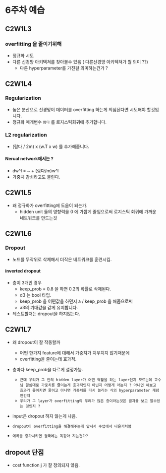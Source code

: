 # 6주차 예습

## C2W1L3

### overfitting 을 줄이기위해

- 정규화 시도
- 다른 신경망 아키텍쳐를 찾아볼수 있음 ( 다른신경망 아키텍쳐가 뭘 의미 ??)
  - 다른 hyperparameter를 가진걸 의미하는건가 ?

## C2W1L4

### Regularization

- 높은 분산으로 신경망이 데이터를 overfitting 하는게 의심된다면 시도해야 할것입니다.
- 정규화 매개변수 `람다` 를 로지스틱회귀에 추가합니다.

### L2 regularization

- (람다 / 2m) x (w.T x w) 를 추가해줍니다.

#### Nerual network에서는 ?

- dw^l = ~ + (람다/m)w^l
- 가중치 감쇠라고도 불린다.

## C2W1L5

- 왜 정규화가 overfitting에 도움이 되는가.
  - hidden unit 들의 영향력을 0 에 가깝게 줄임으로써 로지스틱 회귀에 가까운 네트워크를 만드는것

## C2W1L6

### Dropout

- 노드를 무작위로 삭제해서 더작은 네트워크를 훈련시킴.

#### inverted dropout

- 층이 3개인 경우
  - keep_prob = 0.8 을 하면 0.2의 확률로 삭제된다.
  - d3 는 bool 타입.
  - keep_prob 을 어떤값을 하던지 a / keep_prob 을 해줌으로써
  - a3의 기대값을 같게 유지합니다.
- 테스트할때는 dropout을 하지않는다.

## C2W1L7

- 왜 dropout이 잘 작동할까

  - 어떤 한가지 feature에 대해서 가중치가 치우치지 않기때문에
  - overfitting을 줄이는데 효과적.

- 층마다 keep_prob을 다르게 설정가능.

  - `근데 우리가 그 안의 hidden layer가 어떤 역할을 하는 layer인지 모르는데 교수님 말씀대로 가중치를 줄이는게 효과적인지 아닌지 어떻게 아는지 ? 아니면 해보고 효과가 좋아지면 줄이고 아니면 가중치를 다시 늘리는 식의 hyperparameter 개념인건지`
  - `우리가 그 layer가 overfitting의 우려가 많은 층이라는것은 결과를 보고 알수있는 것인지 ?`

- input은 dropout 하지 않는게 나음.

- `dropout이 overfitting을 해결해주는데 앞서서 수업에서 나온거처럼`
- `에폭을 증가시키면 결국에는 똑같아 지는건가?`

## dropout 단점

- cost function j 가 잘 정의되지 않음.
